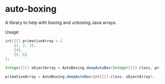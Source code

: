 auto-boxing
===========

A library to help with boxing and unboxing Java arrays.

Usage:
```java
int[][] primativeArray = {
    {1, 2, 3},
    {4},
    {5, 6}
};

Integer[][] objectArray = AutoBoxing.deepAutoBox(Integer[][].class, primativeArray);

primativeArray = AutoBoxing.deepAutoBox(int[][].class, objectArray);
```

